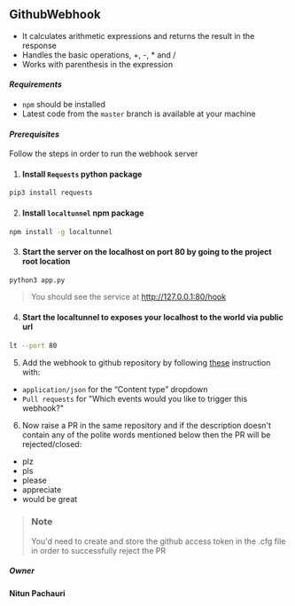 ## GithubWebhook 

- It calculates arithmetic expressions and returns the result in the response
- Handles the basic operations, +, -, * and /
- Works with parenthesis in the expression

#### _Requirements_ 
 - `npm` should be installed 
 - Latest code from the `master` branch is available at your machine

#### _Prerequisites_

Follow the steps in order to run the webhook server

1. #### Install `Requests` python package

```sh
pip3 install requests
```

2. #### Install `localtunnel` npm package

```sh
npm install -g localtunnel
```

3. #### Start the server on the localhost on port 80 by going to the project root location

```sh
python3 app.py
```

> You should see the service at http://127.0.0.1:80/hook

4. #### Start the localtunnel to exposes your localhost to the world via public url

```sh
lt --port 80
```

5. Add the webhook to github repository by following [these](https://hookdeck.com/guides/platforms/post/getting-started-github-webhooks#what-are-github-webhooks) instruction with:
- `application/json` for the “Content type” dropdown
- `Pull requests` for "Which events would you like to trigger this webhook?"

6. Now raise a PR in the same repository and if the description doesn't contain any of the polite words mentioned below then the PR will be rejected/closed:

- plz
- pls
- please
- appreciate
- would be great

> ### **Note**
> You'd need to create and store the github access token in the .cfg file in order to successfully reject the PR


##### Owner
**Nitun Pachauri**